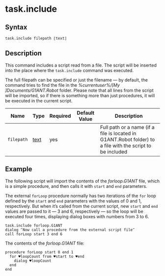 # task.include

## Syntax

```G1ANT
task.include filepath ⟦text⟧
```

## Description

This command includes a script read from a file. The script will be inserted into the place where the `task.include` command was executed.

The full filepath can be specified or just the filename — by default, the command tries to find the file in the *%currentuser%/[My ]Documents/G1ANT.Robot* folder. Please note that all lines from the script will be imported, so if there is something more than just procedures, it will be executed in the current script.

| Name | Type | Required | Default Value | Description |
| -------- | ---- | -------- | ------------- | ----------- |
|`filepath`| [text](../../G1ANT.Language/Structures/TextStructure.md) | yes |  | Full path or a name (if a file is located in G1ANT.Robot folder) to a file with the script to be included |

## Example

The following script will import the contents of the *forloop.G1ANT* file, which is a simple procedure, and then calls it with `start` and `end` parameters.

The external `forLoop` procedure normally has two iterations of the `for` loop defined by the `start` and `end` parameters with the values of 0 and 1, respectively. But when it’s called from the current script, new `start` and `end` values are passed to it — 3 and 6, respectively — so the loop will be executed four times, displaying dialog boxes with numbers from 3 to 6.

```G1ANT
task.include forloop.G1ANT
dialog ‴Now call a procedure from the external script file‴
call forLoop start 3 end 6
```

The contents of the *forloop.G1ANT* file:

```G1ANT
procedure forLoop start 0 end 1
  for ♥loopCount from ♥start to ♥end
    dialog ♥loopCount
  end
end
```
